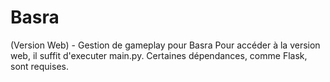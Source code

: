 # Basra
(Version Web) - Gestion de gameplay pour Basra
Pour accéder à la version web, il suffit d'executer main.py.
Certaines dépendances, comme Flask, sont requises.
